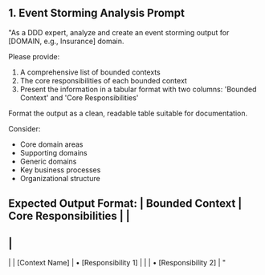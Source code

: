 ## 1. Event Storming Analysis Prompt
"As a DDD expert, analyze and create an event storming output for [DOMAIN, e.g., Insurance] domain. 

Please provide:
1. A comprehensive list of bounded contexts
2. The core responsibilities of each bounded context
3. Present the information in a tabular format with two columns: 'Bounded Context' and 'Core Responsibilities'

Format the output as a clean, readable table suitable for documentation.

Consider:
- Core domain areas
- Supporting domains
- Generic domains
- Key business processes
- Organizational structure

Expected Output Format:
|
 Bounded Context 
|
 Core Responsibilities 
|
|
----------------
|
----------------------
|
|
 [Context Name] 
|
 • [Responsibility 1] 
|
|
|
 • [Responsibility 2] 
|
"
